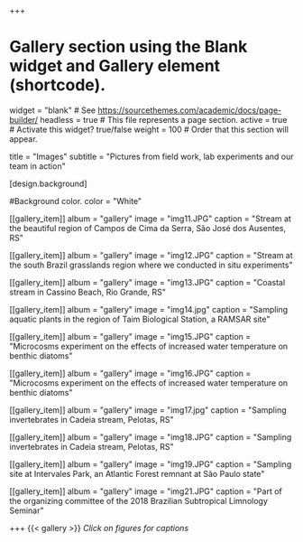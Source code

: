 
+++
# Gallery section using the Blank widget and Gallery element (shortcode).
widget = "blank"  # See https://sourcethemes.com/academic/docs/page-builder/
headless = true  # This file represents a page section.
active = true  # Activate this widget? true/false
weight = 100  # Order that this section will appear.

title = "Images"
subtitle = "Pictures from field work, lab experiments and our team in action"


[design.background]

#Background color.
color = "White"

[[gallery_item]] 
album = "gallery" 
image = "img11.JPG" 
caption = "Stream at the beautiful region of Campos de Cima da Serra, São José dos Ausentes, RS"


[[gallery_item]] 
album = "gallery" 
image = "img12.JPG" 
caption = "Stream at the south Brazil grasslands region where we conducted in situ experiments"


[[gallery_item]] 
album = "gallery" 
image = "img13.JPG" 
caption = "Coastal stream in Cassino Beach, Rio Grande, RS"

[[gallery_item]] 
album = "gallery" 
image = "img14.jpg" 
caption = "Sampling aquatic plants in the region of Taim Biological Station, a RAMSAR site"


[[gallery_item]] 
album = "gallery" 
image = "img15.JPG" 
caption = "Microcosms experiment on the effects of increased water temperature on benthic diatoms"


[[gallery_item]] 
album = "gallery" 
image = "img16.JPG" 
caption = "Microcosms experiment on the effects of increased water temperature on benthic diatoms"

[[gallery_item]] 
album = "gallery" 
image = "img17.jpg" 
caption = "Sampling invertebrates in Cadeia stream, Pelotas, RS"


[[gallery_item]] 
album = "gallery" 
image = "img18.JPG" 
caption = "Sampling invertebrates in Cadeia stream, Pelotas, RS"


[[gallery_item]] 
album = "gallery" 
image = "img19.JPG" 
caption = "Sampling site at Intervales Park, an Atlantic Forest remnant at São Paulo state"


[[gallery_item]] 
album = "gallery" 
image = "img21.JPG" 
caption = "Part of the organizing committee of the 2018 Brazilian Subtropical Limnology Seminar"



+++
{{< gallery >}}
*Click on figures for captions*

